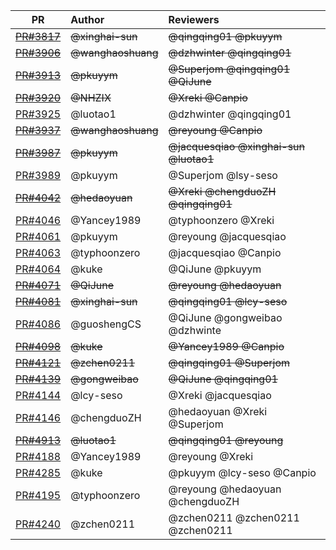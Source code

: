 
PR                                                                                |  Author                              |  Reviewers
------------------------------------------------------------ | :--------------------| :--------------------
~~[PR#3817](https://github.com/PaddlePaddle/Paddle/pull/3817)~~   | ~~@xinghai-sun~~         |~~@qingqing01 @pkuyym~~
~~[PR#3906](https://github.com/PaddlePaddle/Paddle/pull/3906)~~  | ~~@wanghaoshuang~~      |~~@dzhwinter  @qingqing01~~
~~[PR#3913](https://github.com/PaddlePaddle/Paddle/pull/3913)~~   | ~~@pkuyym~~              |~~@Superjom @qingqing01 @QiJune~~
~~[PR#3920](https://github.com/PaddlePaddle/Paddle/pull/3920)~~   | ~~@NHZIX~~               |~~@Xreki @Canpio~~ 
[PR#3925](https://github.com/PaddlePaddle/Paddle/pull/3925)   | @luotao1             |@dzhwinter @qingqing01
~~[PR#3937](https://github.com/PaddlePaddle/Paddle/pull/3937)~~   | ~~@wanghaoshuang~~       |~~@reyoung @Canpio~~
~~[PR#3987](https://github.com/PaddlePaddle/Paddle/pull/3987)~~   |~~@pkuyym~~              |~~@jacquesqiao  @xinghai-sun @luotao1~~
[PR#3989](https://github.com/PaddlePaddle/Paddle/pull/3989)   | @pkuyym              |@Superjom @lsy-seso
~~[PR#4042](https://github.com/PaddlePaddle/Paddle/pull/4042)~~   |~~@hedaoyuan~~           |~~@Xreki @chengduoZH @qingqing01~~
[PR#4046](https://github.com/PaddlePaddle/Paddle/pull/4188)   | @Yancey1989          |@typhoonzero @Xreki
[PR#4061](https://github.com/PaddlePaddle/Paddle/pull/4061)   | @pkuyym              |@reyoung @jacquesqiao
[PR#4063](https://github.com/PaddlePaddle/Paddle/pull/4063)   | @typhoonzero         |@jacquesqiao @Canpio
[PR#4064](https://github.com/PaddlePaddle/Paddle/pull/4064)   | @kuke                |@QiJune  @pkuyym
~~[PR#4071](https://github.com/PaddlePaddle/Paddle/pull/4071)~~   | ~~@QiJune~~              |~~@reyoung @hedaoyuan~~
~~[PR#4081](https://github.com/PaddlePaddle/Paddle/pull/4081)~~   | ~~@xinghai-sun~~         |~~@qingqing01 @lcy-seso~~
[PR#4086](https://github.com/PaddlePaddle/Paddle/pull/4086)   | @guoshengCS          |@QiJune  @gongweibao @dzhwinte
~~[PR#4098](https://github.com/PaddlePaddle/Paddle/pull/4098)~~   | ~~@kuke~~                |~~@Yancey1989 @Canpio~~
~~[PR#4121](https://github.com/PaddlePaddle/Paddle/pull/4121)~~   | ~~@zchen0211~~           |~~@qingqing01  @Superjom~~
~~[PR#4139](https://github.com/PaddlePaddle/Paddle/pull/4139)~~   | ~~@gongweibao~~          |~~@QiJune  @qingqing01~~
[PR#4144](https://github.com/PaddlePaddle/Paddle/pull/4144)   | @lcy-seso            |@Xreki  @jacquesqiao  
[PR#4146](https://github.com/PaddlePaddle/Paddle/pull/4146)   | @chengduoZH          |@hedaoyuan @Xreki @Superjom
~~[PR#4913](https://github.com/PaddlePaddle/Paddle/pull/4193)~~   | ~~@luotao1~~             |~~@qingqing01 @reyoung~~
[PR#4188](https://github.com/PaddlePaddle/Paddle/pull/4188)   | @Yancey1989          |@reyoung @Xreki
[PR#4285](https://github.com/PaddlePaddle/Paddle/pull/4285)   | @kuke                |@pkuyym @lcy-seso @Canpio
[PR#4195](https://github.com/PaddlePaddle/Paddle/pull/4195)   | @typhoonzero         |@reyoung @hedaoyuan @chengduoZH
[PR#4240](https://github.com/PaddlePaddle/Paddle/pull/4240)   | @zchen0211           |@zchen0211 @zchen0211 @zchen0211